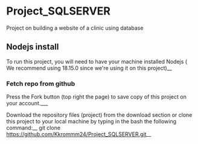 # Project_SQLSERVER
Project on building a website of a clinic using database
## Nodejs install
To run this project, you will need to have your machine installed Nodejs ( We recommend using 18.15.0 since we're using it on this project)__
### Fetch repo from github
Press the Fork button (top right the page) to save copy of this project on your account.___

Download the repository files (project) from the download section or clone this project to your local machine by typing in the bash the following command:__
git clone https://github.com/Kkrommm24/Project_SQLSERVER.git__
